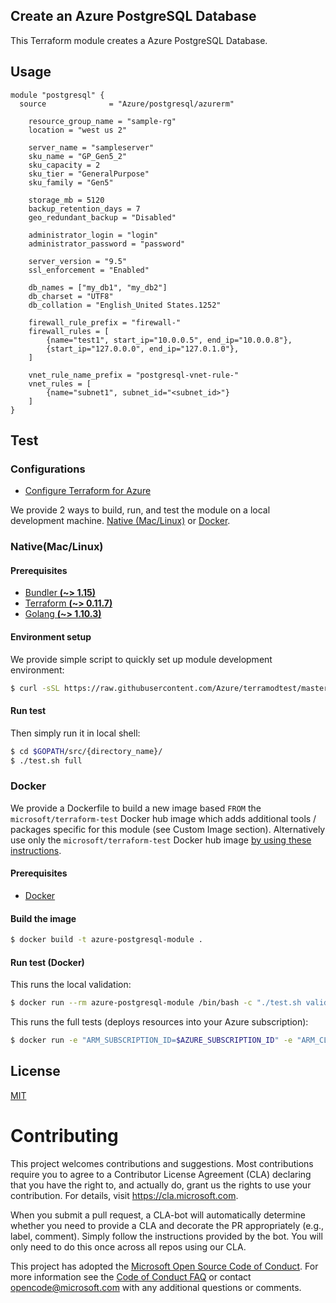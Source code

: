 ## Create an Azure PostgreSQL Database

This Terraform module creates a Azure PostgreSQL Database.

## Usage

```hcl
module "postgresql" {
  source              = "Azure/postgresql/azurerm"

    resource_group_name = "sample-rg"
    location = "west us 2"

    server_name = "sampleserver"
    sku_name = "GP_Gen5_2"
    sku_capacity = 2
    sku_tier = "GeneralPurpose"
    sku_family = "Gen5"

    storage_mb = 5120
    backup_retention_days = 7
    geo_redundant_backup = "Disabled"

    administrator_login = "login"
    administrator_password = "password"

    server_version = "9.5"
    ssl_enforcement = "Enabled"

    db_names = ["my_db1", "my_db2"]
    db_charset = "UTF8"
    db_collation = "English_United States.1252"

    firewall_rule_prefix = "firewall-"
    firewall_rules = [
        {name="test1", start_ip="10.0.0.5", end_ip="10.0.0.8"},
        {start_ip="127.0.0.0", end_ip="127.0.1.0"},
    ]

    vnet_rule_name_prefix = "postgresql-vnet-rule-"
    vnet_rules = [
        {name="subnet1", subnet_id="<subnet_id>"}
    ]
}
```

## Test

### Configurations

- [Configure Terraform for Azure](https://docs.microsoft.com/en-us/azure/virtual-machines/linux/terraform-install-configure)

We provide 2 ways to build, run, and test the module on a local development machine.  [Native (Mac/Linux)](#native-maclinux) or [Docker](#docker).

### Native(Mac/Linux)

#### Prerequisites

- [Bundler **(~> 1.15)**](https://bundler.io/)
- [Terraform **(~> 0.11.7)**](https://www.terraform.io/downloads.html)
- [Golang **(~> 1.10.3)**](https://golang.org/dl/)

#### Environment setup

We provide simple script to quickly set up module development environment:

```sh
$ curl -sSL https://raw.githubusercontent.com/Azure/terramodtest/master/tool/env_setup.sh | sudo bash
```

#### Run test

Then simply run it in local shell:

```sh
$ cd $GOPATH/src/{directory_name}/
$ ./test.sh full
```

### Docker

We provide a Dockerfile to build a new image based `FROM` the `microsoft/terraform-test` Docker hub image which adds additional tools / packages specific for this module (see Custom Image section).  Alternatively use only the `microsoft/terraform-test` Docker hub image [by using these instructions](https://github.com/Azure/terraform-test).

#### Prerequisites

- [Docker](https://www.docker.com/community-edition#/download)

#### Build the image

```sh
$ docker build -t azure-postgresql-module .
```

#### Run test (Docker)

This runs the local validation:

```sh
$ docker run --rm azure-postgresql-module /bin/bash -c "./test.sh validate"
```

This runs the full tests (deploys resources into your Azure subscription):

```sh
$ docker run -e "ARM_SUBSCRIPTION_ID=$AZURE_SUBSCRIPTION_ID" -e "ARM_CLIENT_ID=$AZURE_CLIENT_ID" -e "ARM_CLIENT_SECRET=$AZURE_CLIENT_SECRET" -e "ARM_TENANT_ID=$AZURE_TENANT_ID" -e "ARM_TEST_LOCATION=WestUS2" -e "ARM_TEST_LOCATION_ALT=EastUS" --rm azure-postgresql-module bash -c "./test.sh full"
```

## License

[MIT](LICENSE)

# Contributing

This project welcomes contributions and suggestions.  Most contributions require you to agree to a
Contributor License Agreement (CLA) declaring that you have the right to, and actually do, grant us
the rights to use your contribution. For details, visit https://cla.microsoft.com.

When you submit a pull request, a CLA-bot will automatically determine whether you need to provide
a CLA and decorate the PR appropriately (e.g., label, comment). Simply follow the instructions
provided by the bot. You will only need to do this once across all repos using our CLA.

This project has adopted the [Microsoft Open Source Code of Conduct](https://opensource.microsoft.com/codeofconduct/).
For more information see the [Code of Conduct FAQ](https://opensource.microsoft.com/codeofconduct/faq/) or
contact [opencode@microsoft.com](mailto:opencode@microsoft.com) with any additional questions or comments.
